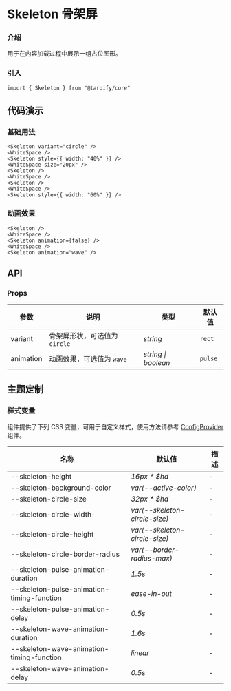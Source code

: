 # Skeleton 骨架屏

### 介绍

用于在内容加载过程中展示一组占位图形。

### 引入

```tsx
import { Skeleton } from "@taroify/core"
```

## 代码演示

### 基础用法

```tsx
<Skeleton variant="circle" />
<WhiteSpace />
<Skeleton style={{ width: "40%" }} />
<WhiteSpace size="20px" />
<Skeleton />
<WhiteSpace />
<Skeleton />
<WhiteSpace />
<Skeleton style={{ width: "60%" }} />
```

### 动画效果

```tsx
<Skeleton />
<WhiteSpace />
<Skeleton animation={false} />
<WhiteSpace />
<Skeleton animation="wave" />
```

## API

### Props

| 参数 | 说明 | 类型 | 默认值 |
| --- | --- | --- | --- |
| variant | 骨架屏形状，可选值为 `circle` | _string_ | `rect` |
| animation | 动画效果，可选值为 `wave` | _string \| boolean_ | `pulse` |

## 主题定制

### 样式变量

组件提供了下列 CSS 变量，可用于自定义样式，使用方法请参考 [ConfigProvider](/components/config-provider/) 组件。

| 名称                                         | 默认值                           | 描述  |
|--------------------------------------------|-------------------------------|-----|
| --skeleton-height                          | _16px * $hd_                  | -   |
| --skeleton-background-color                | _var(--active-color)_         | -   |
| --skeleton-circle-size                     | _32px * $hd_                  | -   |
| --skeleton-circle-width                    | _var(--skeleton-circle-size)_ | -   |
| --skeleton-circle-height                   | _var(--skeleton-circle-size)_ | -   |
| --skeleton-circle-border-radius            | _var(--border-radius-max)_    | -   |
| --skeleton-pulse-animation-duration        | _1.5s_                        | -   |
| --skeleton-pulse-animation-timing-function | _ease-in-out_                 | -   |
| --skeleton-pulse-animation-delay           | _0.5s_                        | -   |
| --skeleton-wave-animation-duration         | _1.6s_                        | -   |
| --skeleton-wave-animation-timing-function  | _linear_                      | -   |
| --skeleton-wave-animation-delay            | _0.5s_                        | -   |
